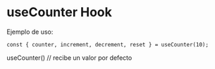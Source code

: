 # useCounter Hook

Ejemplo de uso:

```
const { counter, increment, decrement, reset } = useCounter(10);

```
    
useCounter() // recibe un valor por defecto